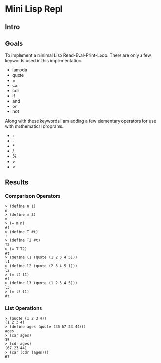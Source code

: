 # Mini Lisp Repl

## Intro

## Goals

To implement a minimal Lisp Read-Eval-Print-Loop. There are only a few
keywords used in this implementation.

* lambda
* quote
* =
* car
* cdr
* if
* and
* or
* not

Along with these keywords I am adding a few elementary operators for use with
mathematical programs.

* \+
* \-
* \*
* \/
* %
* \>
* <

## Results

### Comparison Operators
```
> (define n 1)
n
> (define m 2)
m
> (= m n)
#f
> (define T #t)
T
> (define T2 #t)
T2
> (= T T2)
#t
> (define l1 (quote (1 2 3 4 5)))
l1
> (define l2 (quote (2 3 4 5 1)))
l2
> (= l2 l1)
#f
> (define l3 (quote (1 2 3 4 5)))
l3
> (= l3 l1)
#t

```

### List Operations
```
> (quote (1 2 3 4))
(1 2 3 4)
> (define ages (quote (35 67 23 44)))
ages
> (car ages)
35
> (cdr ages)
(67 23 44)
> (car (cdr (ages)))
67
```

